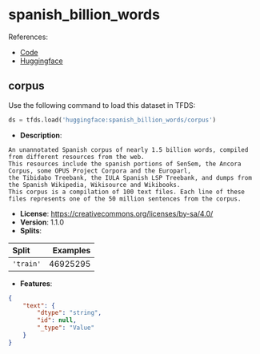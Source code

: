 # spanish_billion_words

References:

*   [Code](https://github.com/huggingface/datasets/blob/master/datasets/spanish_billion_words)
*   [Huggingface](https://huggingface.co/datasets/spanish_billion_words)


## corpus


Use the following command to load this dataset in TFDS:

```python
ds = tfds.load('huggingface:spanish_billion_words/corpus')
```

*   **Description**:

```
An unannotated Spanish corpus of nearly 1.5 billion words, compiled from different resources from the web.
This resources include the spanish portions of SenSem, the Ancora Corpus, some OPUS Project Corpora and the Europarl,
the Tibidabo Treebank, the IULA Spanish LSP Treebank, and dumps from the Spanish Wikipedia, Wikisource and Wikibooks.
This corpus is a compilation of 100 text files. Each line of these files represents one of the 50 million sentences from the corpus.
```

*   **License**: https://creativecommons.org/licenses/by-sa/4.0/
*   **Version**: 1.1.0
*   **Splits**:

Split  | Examples
:----- | -------:
`'train'` | 46925295

*   **Features**:

```json
{
    "text": {
        "dtype": "string",
        "id": null,
        "_type": "Value"
    }
}
```


